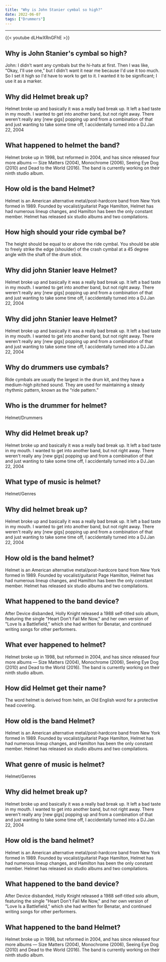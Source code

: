 ```yaml
---
title: "Why is John Stanier cymbal so high?"
date: 2022-06-07
tags: ["Drummers"]
---
```


---
{{< youtube dLHwXRnGFhE >}}
## Why is John Stanier's cymbal so high?
John: I didn't want any cymbals but the hi-hats at first. Then I was like, “Okay, I'll use one,” but I didn't want it near me because I'd use it too much. So I set it high so I'd have to work to get to it. I wanted it to be significant; I use it as a marker.

## Why did Helmet break up?
Helmet broke up and basically it was a really bad break up. It left a bad taste in my mouth. I wanted to get into another band, but not right away. There weren't really any [new gigs] popping up and from a combination of that and just wanting to take some time off, I accidentally turned into a DJ.Jan 22, 2004

## What happened to helmet the band?
Helmet broke up in 1998, but reformed in 2004, and has since released four more albums ― Size Matters (2004), Monochrome (2006), Seeing Eye Dog (2010) and Dead to the World (2016). The band is currently working on their ninth studio album.

## How old is the band Helmet?
Helmet is an American alternative metal/post-hardcore band from New York formed in 1989. Founded by vocalist/guitarist Page Hamilton, Helmet has had numerous lineup changes, and Hamilton has been the only constant member. Helmet has released six studio albums and two compilations.

## How high should your ride cymbal be?
The height should be equal to or above the ride cymbal. You should be able to freely strike the edge (shoulder) of the crash cymbal at a 45 degree angle with the shaft of the drum stick.

## Why did john Stanier leave Helmet?
Helmet broke up and basically it was a really bad break up. It left a bad taste in my mouth. I wanted to get into another band, but not right away. There weren't really any [new gigs] popping up and from a combination of that and just wanting to take some time off, I accidentally turned into a DJ.Jan 22, 2004

## Why did john Stanier leave Helmet?
Helmet broke up and basically it was a really bad break up. It left a bad taste in my mouth. I wanted to get into another band, but not right away. There weren't really any [new gigs] popping up and from a combination of that and just wanting to take some time off, I accidentally turned into a DJ.Jan 22, 2004

## Why do drummers use cymbals?
Ride cymbals are usually the largest in the drum kit, and they have a medium-high pitched sound. They are used for maintaining a steady rhythmic pattern, known as the “ride pattern.”

## Who is the drummer for helmet?
Helmet/Drummers

## Why did Helmet break up?
Helmet broke up and basically it was a really bad break up. It left a bad taste in my mouth. I wanted to get into another band, but not right away. There weren't really any [new gigs] popping up and from a combination of that and just wanting to take some time off, I accidentally turned into a DJ.Jan 22, 2004

## What type of music is helmet?
Helmet/Genres

## Why did helmet break up?
Helmet broke up and basically it was a really bad break up. It left a bad taste in my mouth. I wanted to get into another band, but not right away. There weren't really any [new gigs] popping up and from a combination of that and just wanting to take some time off, I accidentally turned into a DJ.Jan 22, 2004

## How old is the band helmet?
Helmet is an American alternative metal/post-hardcore band from New York formed in 1989. Founded by vocalist/guitarist Page Hamilton, Helmet has had numerous lineup changes, and Hamilton has been the only constant member. Helmet has released six studio albums and two compilations.

## What happened to the band device?
After Device disbanded, Holly Knight released a 1988 self-titled solo album, featuring the single "Heart Don't Fail Me Now," and her own version of "Love Is a Battlefield," which she had written for Benatar, and continued writing songs for other performers.

## What ever happened to helmet?
Helmet broke up in 1998, but reformed in 2004, and has since released four more albums ― Size Matters (2004), Monochrome (2006), Seeing Eye Dog (2010) and Dead to the World (2016). The band is currently working on their ninth studio album.

## How did Helmet get their name?
The word helmet is derived from helm, an Old English word for a protective head covering.

## How old is the band Helmet?
Helmet is an American alternative metal/post-hardcore band from New York formed in 1989. Founded by vocalist/guitarist Page Hamilton, Helmet has had numerous lineup changes, and Hamilton has been the only constant member. Helmet has released six studio albums and two compilations.

## What genre of music is helmet?
Helmet/Genres

## Why did helmet break up?
Helmet broke up and basically it was a really bad break up. It left a bad taste in my mouth. I wanted to get into another band, but not right away. There weren't really any [new gigs] popping up and from a combination of that and just wanting to take some time off, I accidentally turned into a DJ.Jan 22, 2004

## How old is the band helmet?
Helmet is an American alternative metal/post-hardcore band from New York formed in 1989. Founded by vocalist/guitarist Page Hamilton, Helmet has had numerous lineup changes, and Hamilton has been the only constant member. Helmet has released six studio albums and two compilations.

## What happened to the band device?
After Device disbanded, Holly Knight released a 1988 self-titled solo album, featuring the single "Heart Don't Fail Me Now," and her own version of "Love Is a Battlefield," which she had written for Benatar, and continued writing songs for other performers.

## What happened to the band Helmet?
Helmet broke up in 1998, but reformed in 2004, and has since released four more albums ― Size Matters (2004), Monochrome (2006), Seeing Eye Dog (2010) and Dead to the World (2016). The band is currently working on their ninth studio album.

